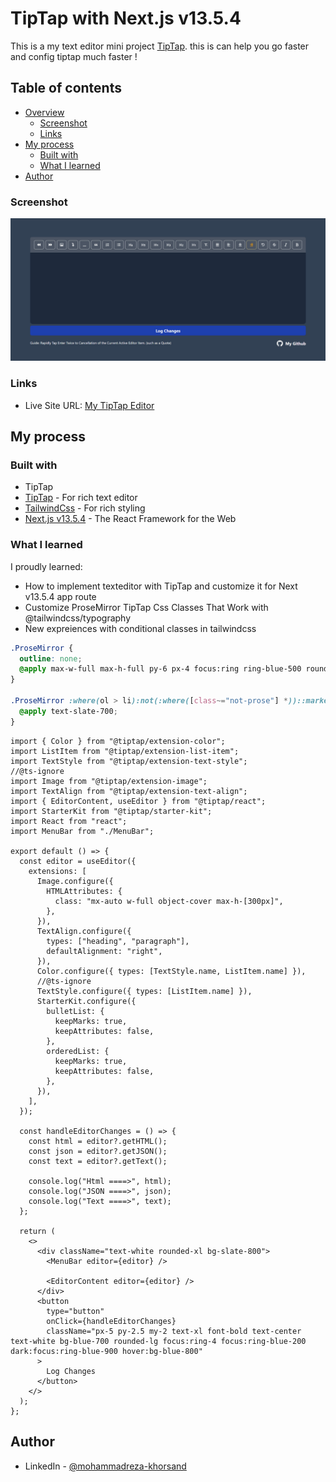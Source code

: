 # TipTap with Next.js v13.5.4

This is a my text editor mini project [TipTap](https://rich-text-editor-one.vercel.app/). this is can help you go faster and config tiptap much faster !

## Table of contents

- [Overview](#overview)
  - [Screenshot](#screenshot)
  - [Links](#links)
- [My process](#my-process)
  - [Built with](#built-with)
  - [What I learned](#what-i-learned)
- [Author](#author)

### Screenshot

![](./public/screenshot/editor.jpg)

### Links

- Live Site URL: [My TipTap Editor](https://rich-text-editor-one.vercel.app/)

## My process

### Built with

- TipTap
- [TipTap](https://tiptap.dev/) - For rich text editor
- [TailwindCss](https://tailwindcss.com/) - For rich styling
- [Next.js v13.5.4](https://nextjs.org/) - The React Framework for the Web

### What I learned

I proudly learned:

- How to implement texteditor with TipTap and customize it for Next v13.5.4 app route
- Customize ProseMirror TipTap Css Classes That Work with @tailwindcss/typography
- New expreiences with conditional classes in tailwindcss

```css
.ProseMirror {
  outline: none;
  @apply max-w-full max-h-full py-6 px-4 focus:ring ring-blue-500 rounded-lg min-h-[350px] mx-auto prose-sm prose prose-p:text-white prose-strong:text-white prose-ul:px-4 prose-headings:text-white sm:prose-base lg:prose-lg xl:prose-2xl focus:outline-none;
}

.ProseMirror :where(ol > li):not(:where([class~="not-prose"] *))::marker {
  @apply text-slate-700;
}
```

```tsx
import { Color } from "@tiptap/extension-color";
import ListItem from "@tiptap/extension-list-item";
import TextStyle from "@tiptap/extension-text-style";
//@ts-ignore
import Image from "@tiptap/extension-image";
import TextAlign from "@tiptap/extension-text-align";
import { EditorContent, useEditor } from "@tiptap/react";
import StarterKit from "@tiptap/starter-kit";
import React from "react";
import MenuBar from "./MenuBar";

export default () => {
  const editor = useEditor({
    extensions: [
      Image.configure({
        HTMLAttributes: {
          class: "mx-auto w-full object-cover max-h-[300px]",
        },
      }),
      TextAlign.configure({
        types: ["heading", "paragraph"],
        defaultAlignment: "right",
      }),
      Color.configure({ types: [TextStyle.name, ListItem.name] }),
      //@ts-ignore
      TextStyle.configure({ types: [ListItem.name] }),
      StarterKit.configure({
        bulletList: {
          keepMarks: true,
          keepAttributes: false,
        },
        orderedList: {
          keepMarks: true,
          keepAttributes: false,
        },
      }),
    ],
  });

  const handleEditorChanges = () => {
    const html = editor?.getHTML();
    const json = editor?.getJSON();
    const text = editor?.getText();
    
    console.log("Html ====>", html);
    console.log("JSON ====>", json);
    console.log("Text ====>", text);
  };

  return (
    <>
      <div className="text-white rounded-xl bg-slate-800">
        <MenuBar editor={editor} />

        <EditorContent editor={editor} />
      </div>
      <button
        type="button"
        onClick={handleEditorChanges}
        className="px-5 py-2.5 my-2 text-xl font-bold text-center text-white bg-blue-700 rounded-lg focus:ring-4 focus:ring-blue-200 dark:focus:ring-blue-900 hover:bg-blue-800"
      >
        Log Changes
      </button>
    </>
  );
};
```

## Author

- LinkedIn - [@mohammadreza-khorsand](https://linkedin.com/in/mohammadreza-khorsand)

